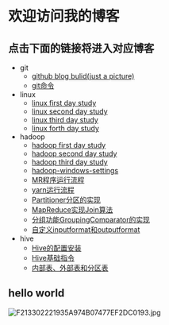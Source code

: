 ﻿# 欢迎访问我的博客
## 点击下面的链接将进入对应博客
- git
	- [github blog bulid(just a picture)](https://wanghong1994.github.io/git/blog)
	- [git命令](https://wanghong1994.github.io/git/git)
- linux
	- [linux first day study](https://wanghong1994.github.io/linuxstudy/firstdaystudylinux)
	- [linux second day study](https://wanghong1994.github.io/linuxstudy/secondday)
	- [linux third day study](https://wanghong1994.github.io/linuxstudy/thirddaystudy)
	- [linux forth day study](https://wanghong1994.github.io/linuxstudy/forthdaystudy)
- hadoop
	- [hadoop first day study](https://wanghong1994.github.io/hadoopstudy/hadoop-firstday-study)
	- [hadoop second day study](https://wanghong1994.github.io/hadoopstudy/hadoop-secondday-study)
	- [hadoop third day study](https://wanghong1994.github.io/hadoopstudy/hadoop-thirdday-study)
	- [hadoop-windows-settings](https://wanghong1994.github.io/hadoopstudy/hadoop-window-settings)
	- [MR程序运行流程](https://wanghong1994.github.io/hadoopstudy/MR程序运行流程)
	- [yarn运行流程](https://wanghong1994.github.io/hadoopstudy/yarn-study)
	- [Partitioner分区的实现](https://wanghong1994.github.io/hadoopstudy/Partitioner分区的实现)
	- [MapReduce实现Join算法](https://wanghong1994.github.io/hadoopstudy/Join算法实现)
	- [分组功能GroupingComparator的实现](https://wanghong1994.github.io/hadoopstudy/分组功能GroupingComparator)
	- [自定义inputformat和outputformat](https://wanghong1994.github.io/hadoopstudy/自定义inputformat和outputformat)
- hive
	- [Hive的配置安装](https://wanghong1994.github.io/hive/hive的配置安装)
	- [Hive基础指令](https://wanghong1994.github.io/hive/hive基础指令)
	- [内部表、外部表和分区表](https://wanghong1994.github.io/hive/内部表、外部表和分区表)
## hello world
![F213302221935A974B07477EF2DC0193.jpg](https://upload-images.jianshu.io/upload_images/14466054-27476b2b0cf34742.jpg?imageMogr2/auto-orient/strip%7CimageView2/2/w/1240)